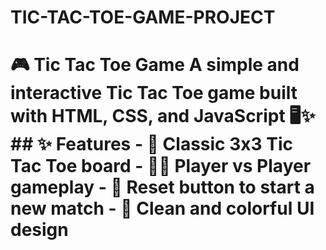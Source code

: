 # TIC-TAC-TOE-GAME-PROJECT
# 🎮 Tic Tac Toe Game    A simple and interactive **Tic Tac Toe** game built with **HTML, CSS, and JavaScript** 🖥️✨    ## ✨ Features   - 🎲 Classic 3x3 Tic Tac Toe board   - 👨‍💻 Player vs Player gameplay   - 🔄 Reset button to start a new match   - 🎨 Clean and colorful UI design  

